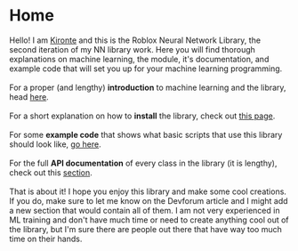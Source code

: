 # Home

Hello! I am [Kironte](https://devforum.roblox.com/u/kironte/summary) and this is the Roblox Neural Network Library, the second iteration of my NN library work. Here you will find thorough explanations on machine learning, the module, it's documentation, and example code that will set you up for your machine learning programming.<br><br>
For a proper (and lengthy) **introduction** to machine learning and the library, head [here](/intro).<br><br>
For a short explanation on how to **install** the library, check out [this page](/install).<br><br>
For some **example code** that shows what basic scripts that use this library should look like, [go here](/exampleCode).<br><br>
For the full **API documentation** of every class in the library (it is lengthy), check out this [section](/documentation/NeuralNetwork).<br><br>
That is about it! I hope you enjoy this library and make some cool creations. If you do, make sure to let me know on the Devforum article and I might add a new section that would contain all of them. I am not very experienced in ML training and don't have much time or need to create anything cool out of the library, but I'm sure there are people out there that have way too much time on their hands.
